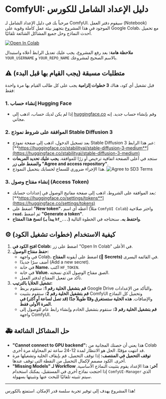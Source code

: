 # ComfyUI: دليل الإعداد الشامل للكورس

مرحباً بك في دليل الإعداد الشامل لـ ComfyUI. سيقوم دفتر العمل (Notebook) الموجود في هذا المشروع بتجهيز بيئة عمل كاملة وقوية على Google Colab، مع تحميل أحدث النماذج وحل جميع المشاكل الشائعة تلقائيًا.

[![Open In Colab](https://colab.research.google.com/assets/colab-badge.svg)](https://colab.research.google.com/github/YOUR_USERNAME/YOUR_REPO_NAME/blob/main/ComfyUI_Installer.ipynb)

**ملاحظة هامة:** بعد رفع المشروع، يجب عليك تعديل الرابط أعلاه واستبدال `YOUR_USERNAME` و `YOUR_REPO_NAME` بالاسم الصحيح لمشروعك.

## ⚠️ متطلبات مسبقة (يجب القيام بها قبل البدء)

قبل تشغيل أي كود، هناك **3 خطوات إلزامية** يجب على كل طالب القيام بها مرة واحدة فقط:

### 1. إنشاء حساب Hugging Face
- إذا لم يكن لديك حساب، اذهب إلى [huggingface.co](https://huggingface.co) وقم بإنشاء حساب جديد. إنه مجاني.

### 2. الموافقة على شروط نموذج Stable Diffusion 3
- بعد تسجيل الدخول، اذهب إلى صفحة نموذج Stable Diffusion 3 عبر هذا الرابط:
  [**https://huggingface.co/stabilityai/stable-diffusion-3-medium**](https://huggingface.co/stabilityai/stable-diffusion-3-medium)
- ستجد في أعلى الصفحة اتفاقية ترخيص أو زرًا للموافقة. **يجب عليك تحديد المربعات والضغط على زر "Agree and access repository"**.
- هذا الإجراء ضروري للسماح لحسابك بتحميل النموذج.
![Agree to SD3 Terms](https://i.imgur.com/6s6912O.png)

### 3. إنشاء مفتاح وصول (Access Token)
- بعد الموافقة على الشروط، اذهب إلى صفحة مفاتيح الوصول في إعدادات حسابك:
  [**https://huggingface.co/settings/tokens**](https://huggingface.co/settings/tokens)
- اضغط على **"New token"**، أعطه أي اسم (مثلاً `ComfyUI Colab`) واختر صلاحية **`read`**، ثم اضغط **"Generate a token"**.
- **انسخ هذا المفتاح (يبدأ بـ `hf_...`) واحتفظ به.** سنحتاجه في الخطوة التالية.

## ⚙️ كيفية الاستخدام (خطوات تشغيل الكود)

1.  **افتح الكود في Colab:** اضغط على زر "Open In Colab" في الأعلى.
2.  **حفظ مفتاح الوصول:**
    - في واجهة Colab، اضغط على أيقونة **المفتاح (🔑 Secrets)** في القائمة اليسرى.
    - أضف سرًا جديدًا (Add a new secret).
    - في خانة **Name**، اكتب `HF_TOKEN`.
    - في خانة **Value**، الصق مفتاح الوصول الذي نسخته.
    - تأكد من تفعيل المفتاح لدفتر العمل.
3.  **تشغيل الخلايا بالترتيب:**
    - **قم بتشغيل الخلية رقم 1:** ستقوم بربط Google Drive والتأكد من الإعدادات.
    - **قم بتشغيل الخلية رقم 2:** ستقوم بتثبيت ComfyUI وتحميل كل النماذج والإضافات. **هذه الخلية ستستغرق وقتًا طويلاً جدًا (قد تصل لساعة أو أكثر) في المرة الأولى فقط.**
    - **قم بتشغيل الخلية رقم 3:** ستقوم بتشغيل الخادم وإنشاء رابط عام للوصول إلى واجهة ComfyUI.

## 🚑 حل المشاكل الشائعة

- **"Cannot connect to GPU backend":** هذا يعني أن حصتك المجانية من Colab قد انتهت مؤقتًا. الحل هو الانتظار لمدة 12-24 ساعة ثم المحاولة مرة أخرى.
- **توقف التحميل في المنتصف:** إذا توقف التحميل، قم بإيقاف الخلية وتشغيلها مرة أخرى. الكود مصمم لإكمال التحميل من النقطة التي توقف عندها.
- **"Missing Models" لـ Workflow آخر:** هذا الإعداد يقوم بتثبيت النماذج الأساسية. إذا احتجت نماذج أخرى في المستقبل، يمكنك استخدام `ComfyUI-Manager` الذي سيتم تثبيته تلقائيًا للبحث عنها وتثبيتها بسهولة.

---
هذا المشروع يهدف إلى توفير تجربة سلسة قدر الإمكان. استمتع بالكورس!
